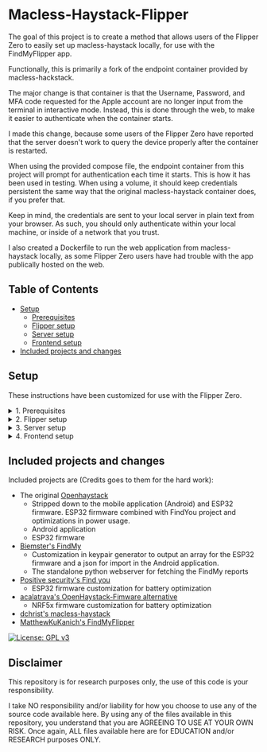 # Macless-Haystack-Flipper

The goal of this project is to create a method that allows users of the Flipper Zero to easily set up macless-haystack locally, for use with the FindMyFlipper app.

Functionally, this is primarily a fork of the endpoint container provided by macless-hackstack.

The major change is that container is that the Username, Password, and MFA code requested for the Apple account are no longer input from the terminal in interactive mode. Instead, this is done through the web, to make it easier to authenticate when the container starts.

I made this change, because some users of the Flipper Zero have reported that the server doesn't work to query the device properly after the container is restarted.

When using the provided compose file, the endpoint container from this project will prompt for authentication each time it starts. This is how it has been used in testing. When using a volume, it should keep credentials persistent the same way that the original macless-haystack container does, if you prefer that.

Keep in mind, the credentials are sent to your local server in plain text from your browser. As such, you should only authenticate within your local machine, or inside of a network that you trust.

I also created a Dockerfile to run the web application from macless-haystack locally, as some Flipper Zero users have had trouble with the app publically hosted on the web.

## Table of Contents

- [Setup](#setup)
  - [Prerequisites](#prerequisites)
  - [Flipper setup](#flipper-setup)
  - [Server setup](#server-setup)
  - [Frontend setup](#frontend-setup)
- [Included projects and changes](#included-projects-and-changes)

## Setup

These instructions have been customized for use with the Flipper Zero.

<details><summary>1. Prerequisites</summary>

## Prerequisites

- [Docker](https://www.docker.com/) installed
- [Python3](https://www.python.org/) and [pip3](https://pypi.org/project/pip/) installed
- Apple-ID with F2A (mobile or sms) enabled
- Flipper Zero with [MFW](https://github.com/Next-Flip/Momentum-Firmware) installed


[Instructions to install Docker](https://docs.docker.com/engine/install/)

[Instructions to install Python](https://www.pythontutorial.net/getting-started/install-python/)


---

</details>

<details><summary>2. Flipper setup</summary>

## Flipper setup

1. Head over to the [FindMyFlipper](https://github.com/dchristl/macless-haystack/releases/latest) repo and download `generate_keys.py` from the KeyGeneration folder.

2. Execute the `generate_keys.py` script to generate your keypair. (Note: dependency `cryptography` is needed. Install it with `pip install cryptography`)

```bash
pip install cryptography
python3 generate_keys.py
```

3. Follow the prompts and afterward you should have a .keys file generated in a keys subfolder.

4. Put the .keys file onto the Flipper, inside the AppsData/FindMyFlipper folder. Alternatively, you can manually enter this information into the FindMyFlipper app.

5. Open the FindMyFlipper app after starting the Flipper with the SD Card re-inserted.

6. Press the right button to open the config menu, and then select "Import Tag From File".

7. Select "OpenHaystack.keys" and then select the keys file.

8. Start broadcasting using the FindMyFlipper app.

---

</details>

<details><summary>3. Server setup</summary>

## Server setup

To make set up easier, I have pre-built the containers and created a compose file to simplify the process. Follow the "Docker Hub" steps if you want to use the pre-built containers.

You can also build the containers yourself using the Dockerfile in "endpoint" to build "macless-haystack-flipper", and "web" to build "macless-flipper-web". Follow the "Building It Yourself" steps if you want to do so.

Choose either the "Docker Hub" or "Building It Yourself" for the next steps.

### Docker Hub (Pre-Built)

1. Create a new Docker network

```bash
docker network create mh-network
```

2. Create a working directory and make a file inside called "docker-compose.yml" with these contents:

```docker-compose.yml
version: '3'
services:
  anisette:
    image: dadoum/anisette-v3-server:latest
    container_name: anisette
    restart: unless-stopped
    ports:
      - "6969:6969"
    networks:
      - mh-network

  macless-haystack:
    image: sourcebunny/macless-haystack-flipper:latest
    container_name: macless-haystack-flipper
    restart: unless-stopped
    ports:
      - "6176:6176"
    networks:
      - mh-network

  macless-haystack-web:
    image: sourcebunny/macless-haystack-web:latest
    container_name: macless-haystack-web
    restart: unless-stopped
    ports:
      - "9443:443"
    networks:
      - mh-network

networks:
  mh-network:
    external: true
```

3. Start the Docker containers (run inside your working directory with the docker-compose.yml file)

```bash
docker-compose up -d
```

4. Browse to your server on port 6176. For example, http://localhost:6176

5. You will be asked for your Apple-ID, password and your 2FA.

###### Your browser should redirect you through these prompts. If not, you may need to browse back to the server on port 6176 manually between them.

###### It also seems that sometimes you will need to log in twice before the 2FA prompt arrives. Just keep browsing back to the main page on 6176, and filling in the requested prompts.

6. Test the server by browsing to https://localhost:6176, you should see "Nothing to see here"

###### If the containers are restarted, you will need to re-authenticate using steps 4 - 6.


### Building It Yourself (Advanced)

1. Clone or download the respository files

```bash
git clone https://github.com/sourcebunny/macless-haystack-flipper.git
```

2. Create a new Docker network

```bash
docker network create mh-network
```

3. Navigate to the project's "endpoint" directory and build the Docker image for the "macless-haystack-flipper" service:

```bash
cd macless-haystack-flipper/endpoint
docker build -t local/macless-haystack-flipper:latest .
```

4. Navigate to the project's "web" directory and build the Docker image for the "macless-haystack-web" service:

```bash
cd macless-haystack-flipper/web
docker build -t local/macless-haystack-web:latest .
```

5. Create a working directory outside of the downloaded repo and make a file inside called "docker-compose.yml" with these contents:

```docker-compose.yml
version: '3'
services:
  anisette:
    image: dadoum/anisette-v3-server:latest
    container_name: anisette
    restart: unless-stopped
    ports:
      - "6969:6969"
    networks:
      - mh-network

  macless-haystack-flipper:
    image: local/macless-haystack-flipper:latest
    container_name: macless-haystack-flipper
    restart: unless-stopped
    ports:
      - "6176:6176"
    networks:
      - mh-network

  macless-haystack-web:
    image: local/macless-haystack-web:latest
    container_name: macless-haystack-web
    restart: unless-stopped
    ports:
      - "9443:443"
    networks:
      - mh-network

networks:
  mh-network:
    external: true
```

6. Start the Docker containers (run inside your working directory with the docker-compose.yml file)

```bash
docker-compose up -d
```

7. Browse to your server on port 6176. For example, http://localhost:6176

8. You will be asked for your Apple-ID, password and your 2FA.

###### Your browser should redirect you through these prompts. If not, you may need to browse back to the server on port 6176 manually between them.

###### It also seems that sometimes you will need to log in twice before the 2FA prompt arrives. Just keep browsing back to the main page on 6176, and filling in the requested prompts.

6. Test the server by browsing to https://localhost:6176, you should see "Nothing to see here"

###### If the containers are restarted, you will need to re-authenticate using steps 4 - 6.


---

</details>

<details><summary>4. Frontend setup</summary>

## Frontend setup

This repository includes a Dockerfile that hosts the web application locally.

This should already be running if you started the included docker-compose.yml file, and you can follow the steps to get it working.

1. Browse to your server with HTTPS on port 9443. For example, https://localhost:9443

2. Go to the settings, and correct the URL to match your server, on port 6176. For example, https://localhost:6176

3. Press "OK", and return to the main page.

4. Press the "+" button to add a new device.

5. Select "Import Accessory".

6. Pick any 7 digit ID number, and use it for the ID field. Other numbers and lengths may also work.

7. Name the device based on your preference. This will be displayed within the page.

8. Copy the Private Key from the ".keys" file you generated into the "Private Key (Base64)" field.

9. Enable both the "Is Active" and "Is Deployed" checkboxes.

10. Press the "Import" button.

11. Press the "Refresh" button. If you don't see your device's location, try again after some time. You can also try moving closer to a device such as an Apple iPhone.

---

</details>

## Included projects and changes

Included projects are (Credits goes to them for the hard work):

- The original [Openhaystack](https://github.com/seemoo-lab/openhaystack)
  - Stripped down to the mobile application (Android) and ESP32 firmware. ESP32 firmware combined with FindYou project and optimizations in power usage.
  - Android application
  - ESP32 firmware
- [Biemster's FindMy](https://github.com/biemster/FindMy)
  - Customization in keypair generator to output an array for the ESP32 firmware and a json for import in the Android application.
  - The standalone python webserver for fetching the FindMy reports
- [Positive security's Find you](https://github.com/positive-security/find-you)
  - ESP32 firmware customization for battery optimization
- [acalatrava's OpenHaystack-Fimware alternative](https://github.com/acalatrava/openhaystack-firmware)
  - NRF5x firmware customization for battery optimization
- [dchrist's macless-haystack](https://github.com/dchristl/macless-haystack)
- [MatthewKuKanich's FindMyFlipper](https://github.com/MatthewKuKanich/FindMyFlipper)


[![License: GPL v3](https://img.shields.io/badge/License-GPLv3-blue.svg)](https://www.gnu.org/licenses/gpl-3.0)


## Disclaimer

This repository is for research purposes only, the use of this code is your responsibility.

I take NO responsibility and/or liability for how you choose to use any of the source code available here. By using any of the files available in this repository, you understand that you are AGREEING TO USE AT YOUR OWN RISK. Once again, ALL files available here are for EDUCATION and/or RESEARCH purposes ONLY.
